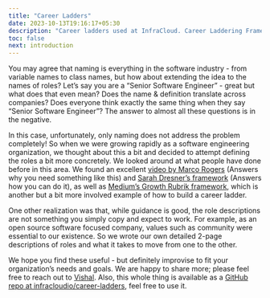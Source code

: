 ```yaml
---
title: "Career Ladders"
date: 2023-10-13T19:16:17+05:30
description: "Career ladders used at InfraCloud. Career Laddering Framework highlights different levels of a role and the key competencies required at each of the levels."
toc: false
next: introduction
---
```


You may agree that naming is everything in the software industry - from variable names to class names, but how about extending the idea to the names of roles? Let’s say you are a  “Senior Software Engineer” - great but what does that even mean? Does the name & definition translate across companies? Does everyone think exactly the same thing when they say “Senior Software Engineer”? The answer to almost all these questions is in the negative.

In this case, unfortunately, only naming does not address the problem completely! So when we were growing rapidly as a software engineering organization, we thought about this a bit and decided to attempt defining the roles a bit more concretely. We looked around at what people have done before in this area. We found an excellent [video by Marco Rogers](https://www.youtube.com/watch?v=jA1Q94d2z10) (Answers why you need something like this) and [Sarah Dresner’s framework](https://career-ladders.dev/engineering) (Answers how you can do it), as well as [Medium’s Growth Rubrik framework](https://docs.google.com/spreadsheets/d/1EO-Dbsayn8Nz9Ii3MKcwRbt-EIJ2MjQdpoyhh0tBdZk/edit#gid=2049640133), which is another but a bit more involved example of how to build a career ladder.

One other realization was that, while guidance is good, the role descriptions are not something you simply copy and expect to work. For example, as an open source software focused company, values such as community were essential to our existence. So we wrote our own detailed 2-page descriptions of roles and what it takes to move from one to the other.

We hope you find these useful - but definitely improvise to fit your organization’s needs and goals. We are happy to share more; please feel free to reach out to [Vishal](https://www.linkedin.com/in/vishalbiyani/). Also, this whole thing is available as a [GitHub repo at infracloudio/career-ladders](https://github.com/infracloudio/career-ladders), feel free to use it.

<!-- <div class="mb-6"> -->
<!-- {{< hextra/hero-button text="Explore the framework" link="introduction" >}} -->
<!-- </div> -->

<!-- ## Next -->

<!-- {{< cards >}} -->
<!--   {{< card link="introduction" title="Explore the framework" icon="map" >}} -->
<!-- {{< /cards >}} -->
